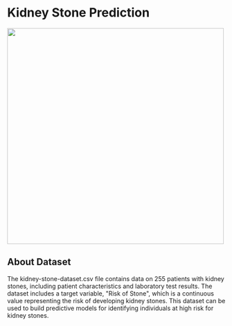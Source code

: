 # Kidney Stone Prediction

<img src="https://domf5oio6qrcr.cloudfront.net/medialibrary/9795/GettyImages-843352558.jpg" width="500">


## About Dataset

The kidney-stone-dataset.csv file contains data on 255 patients with kidney stones, including patient characteristics and laboratory test results. The dataset includes a target variable, "Risk of Stone", which is a continuous value representing the risk of developing kidney stones. This dataset can be used to build predictive models for identifying individuals at high risk for kidney stones.
